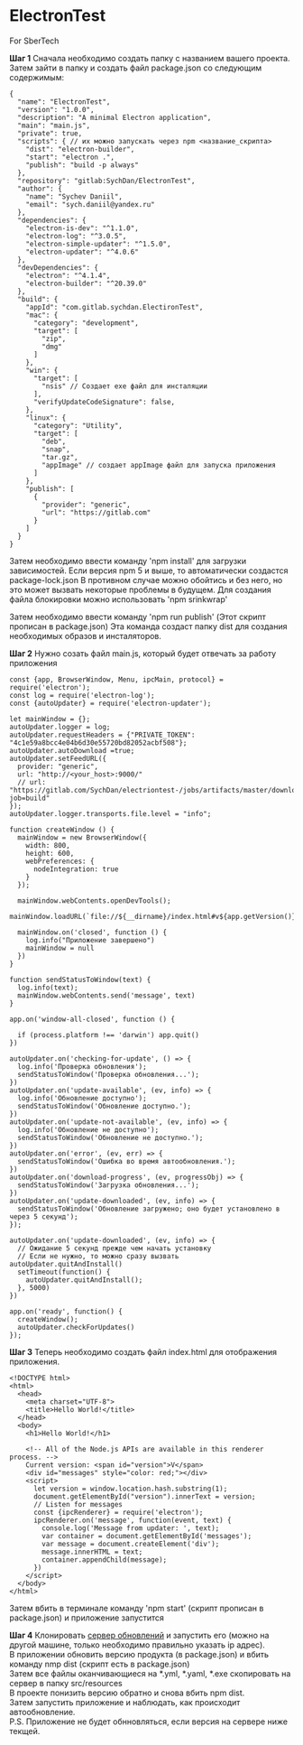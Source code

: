 # ElectronTest
For SberTech

**Шаг 1**
Сначала необходимо создать папку с названием вашего проекта.
Затем зайти в папку и создать файл package.json со следующим содержимым:
```
{
  "name": "ElectronTest",
  "version": "1.0.0",
  "description": "A minimal Electron application",
  "main": "main.js",
  "private": true,
  "scripts": { // их можно запускать через npm <название_скрипта>
    "dist": "electron-builder",
    "start": "electron .",
    "publish": "build -p always"
  },
  "repository": "gitlab:SychDan/ElectronTest",
  "author": {
    "name": "Sychev Daniil",
    "email": "sych.daniil@yandex.ru"
  },
  "dependencies": {
    "electron-is-dev": "^1.1.0",
    "electron-log": "^3.0.5",
    "electron-simple-updater": "^1.5.0",
    "electron-updater": "^4.0.6"
  },
  "devDependencies": {
    "electron": "^4.1.4",
    "electron-builder": "^20.39.0"
  },
  "build": {
    "appId": "com.gitlab.sychdan.ElectironTest",
    "mac": {
      "category": "development",
      "target": [
        "zip",
        "dmg"
      ]
    },
    "win": {
      "target": [
        "nsis" // Создает exe файл для инсталяции
      ],
      "verifyUpdateCodeSignature": false,
    },
    "linux": {
      "category": "Utility",
      "target": [
        "deb",
        "snap",
        "tar.gz",
        "appImage" // создает appImage файл для запуска приложения
      ]
    },
    "publish": [
      {
        "provider": "generic",
        "url": "https://gitlab.com"
      }
    ]
  }
}
```
Затем необходимо ввести команду 'npm install' для загрузки зависимостей.
Если версия npm 5 и выше, то автоматически создастся package-lock.json
В противном случае можно обойтись и без него, но это может вызвать некоторые проблемы в будущем.
Для создания файла блокировки можно использовать 'npm srinkwrap'

Затем необходимо ввести команду 'npm run publish' (Этот скрипт прописан в package.json)
Эта команда создаст папку dist для создания необходимых образов и инсталяторов.


**Шаг 2**
Нужно созать файл main.js, который будет отвечать за работу приложения
```
const {app, BrowserWindow, Menu, ipcMain, protocol} = require('electron');
const log = require('electron-log');
const {autoUpdater} = require('electron-updater');

let mainWindow = {};
autoUpdater.logger = log;
autoUpdater.requestHeaders = {"PRIVATE_TOKEN": "4c1e59a8bcc4e04b6d30e55720bd82052acbf508"};
autoUpdater.autoDownload =true;
autoUpdater.setFeedURL({
  provider: "generic",
  url: "http://<your_host>:9000/"
  // url: "https://gitlab.com/SychDan/electriontest-/jobs/artifacts/master/download/dist?job=build"
});
autoUpdater.logger.transports.file.level = "info";

function createWindow () {
  mainWindow = new BrowserWindow({
    width: 800,
    height: 600,
    webPreferences: {
      nodeIntegration: true
    }
  });

  mainWindow.webContents.openDevTools();
  mainWindow.loadURL(`file://${__dirname}/index.html#v${app.getVersion()}`);

  mainWindow.on('closed', function () {
    log.info("Приложение завершено")
    mainWindow = null
  })
}

function sendStatusToWindow(text) {
  log.info(text);
  mainWindow.webContents.send('message', text)
}

app.on('window-all-closed', function () {

  if (process.platform !== 'darwin') app.quit()
})

autoUpdater.on('checking-for-update', () => {
  log.info('Проверка обновления');
  sendStatusToWindow('Проверка обновления...');
})
autoUpdater.on('update-available', (ev, info) => {
  log.info('Обновление доступно');
  sendStatusToWindow('Обновление доступно.');
})
autoUpdater.on('update-not-available', (ev, info) => {
  log.info('Обновление не доступно');
  sendStatusToWindow('Обновление не доступно.');
})
autoUpdater.on('error', (ev, err) => {
  sendStatusToWindow('Ошибка во время автообновления.');
})
autoUpdater.on('download-progress', (ev, progressObj) => {
  sendStatusToWindow('Загрузка обновления...');
})
autoUpdater.on('update-downloaded', (ev, info) => {
  sendStatusToWindow('Обновление загружено; оно будет установлено в через 5 секунд');
});

autoUpdater.on('update-downloaded', (ev, info) => {
  // Ожидание 5 секунд прежде чем начать установку
  // Если не нужно, то можно сразу вызвать autoUpdater.quitAndInstall()
  setTimeout(function() {
    autoUpdater.quitAndInstall();
  }, 5000)
})

app.on('ready', function() {
  createWindow();
  autoUpdater.checkForUpdates()
});

```

**Шаг 3**
Теперь необходимо создать файл index.html для отображения приложения.
```
<!DOCTYPE html>
<html>
  <head>
    <meta charset="UTF-8">
    <title>Hello World!</title>
  </head>
  <body>
    <h1>Hello World!</h1>

    <!-- All of the Node.js APIs are available in this renderer process. -->
    Current version: <span id="version">V</span>
    <div id="messages" style="color: red;"></div>
    <script>
      let version = window.location.hash.substring(1);
      document.getElementById("version").innerText = version;
      // Listen for messages
      const {ipcRenderer} = require('electron');
      ipcRenderer.on('message', function(event, text) {
        console.log('Message from updater: ', text);
        var container = document.getElementById('messages');
        var message = document.createElement('div');
        message.innerHTML = text;
        container.appendChild(message);
      })
    </script>
  </body>
</html>
```
Затем вбить в терминале команду 'npm start' (скрипт прописан в package.json) и приложение запустится

**Шаг 4**
Клонировать [сервер обновлений](https://www.github.com/sychdan/server) и запустить его (можно на другой машине, только необходимо правильно указать ip адрес).<br>
В приложении обновить версию продукта (в package.json) и вбить команду nmp dist (скрипт есть в package.json)<br>
Затем все файлы оканчивающиеся на *.yml, *.yaml, *.exe скопировать на сервер в папку src/resources
<br>
В проекте понизить версию обратно и снова вбить npm dist.
<br>
Затем запустить приложение и наблюдать, как происходит автообновление.<br>
P.S. Приложение не будет обнновляться, если версия на сервере ниже текщей.

